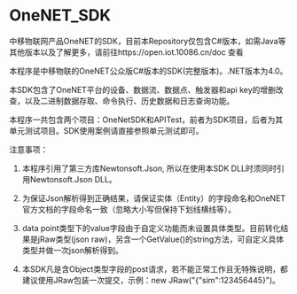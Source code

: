 # OneNET_SDK
中移物联网产品OneNET的SDK，目前本Repository仅包含C#版本，如需Java等其他版本以及了解更多，请前往https://open.iot.10086.cn/doc 查看

本程序是中移物联的OneNET公众版C#版本的SDK(完整版本)。.NET版本为4.0。

本SDK包含了OneNET平台的设备、数据流、数据点、触发器和api key的增删改查，以及二进制数据存取、命令执行、历史数据和日志查询功能。

本程序一共包含两个项目：OneNetSDK和APITest，前者为SDK项目，后者为其单元测试项目。SDK使用案例请直接参照单元测试即可。

注意事项：

1. 本程序引用了第三方库Newtonsoft.Json, 所以在使用本SDK DLL时须同时引用Newtonsoft.Json DLL。

2. 为保证Json解析得到正确结果，请保证实体（Entity）的字段命名和OneNET官方文档的字段命名一致（忽略大小写但保持下划线横线等）。

3. data point类型下的value字段由于自定义功能而未设置具体类型。目前转化结果是jRaw类型(json raw)，另含一个GetValue()的string方法，可自定义具体类型并做一次json解析得到。

4. 本SDK凡是含Object类型字段的post请求，若不能正常工作且无特殊说明，都建议使用JRaw包装一次提交，示例：new JRaw("{\"sim\":123456445}")。

